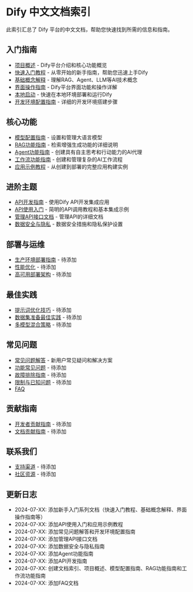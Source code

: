 # Dify 中文文档索引

此索引汇总了 Dify 平台的中文文档，帮助您快速找到所需的信息和指南。

## 入门指南

- [项目概述](项目概述.md) - Dify平台介绍和核心功能概览
- [快速入门教程](快速入门教程.md) - 从零开始的新手指南，帮助您迅速上手Dify
- [基础概念解释](基础概念解释.md) - 理解RAG、Agent、LLM等AI技术概念
- [界面操作指南](界面操作指南.md) - Dify平台界面功能和操作详解
- [本地启动](本地启动.md) - 快速在本地环境部署和运行Dify
- [开发环境配置指南](开发环境配置指南.md) - 详细的开发环境搭建步骤

## 核心功能

- [模型配置指南](模型配置指南.md) - 设置和管理大语言模型
- [RAG功能指南](RAG功能指南.md) - 检索增强生成功能的详细说明
- [Agent功能指南](Agent功能指南.md) - 创建具有自主思考和行动能力的AI代理
- [工作流功能指南](工作流功能指南.md) - 创建和管理复杂的AI工作流程
- [应用示例教程](应用示例教程.md) - 从创建到部署的完整应用构建实例

## 进阶主题

- [API开发指南](API开发指南.md) - 使用Dify API开发集成应用
- [API使用入门](API使用入门.md) - 简明的API调用教程和基本集成示例
- [管理API接口文档](全部接口说明_管理API.md) - 管理API的详细文档
- [数据安全与隐私](数据安全与隐私.md) - 数据安全措施和隐私保护设置

## 部署与运维

- [生产环境部署指南](生产环境部署指南.md) - 待添加
- [性能优化](性能优化.md) - 待添加
- [高可用部署架构](高可用部署架构.md) - 待添加

## 最佳实践

- [提示词优化技巧](提示词优化技巧.md) - 待添加
- [数据集准备最佳实践](数据集准备最佳实践.md) - 待添加
- [多模型混合策略](多模型混合策略.md) - 待添加

## 常见问题

- [常见问题解答](常见问题解答.md) - 新用户常见疑问和解决方案
- [功能常见问题](功能常见问题.md) - 待添加
- [故障排除指南](故障排除指南.md) - 待添加
- [限制与已知问题](限制与已知问题.md) - 待添加
- [FAQ](./常见问题解答.md)

## 贡献指南

- [开发者贡献指南](开发者贡献指南.md) - 待添加
- [文档贡献指南](文档贡献指南.md) - 待添加

## 联系我们

- [支持渠道](支持渠道.md) - 待添加
- [社区资源](社区资源.md) - 待添加

## 更新日志

- 2024-07-XX: 添加新手入门系列文档（快速入门教程、基础概念解释、界面操作指南等）
- 2024-07-XX: 添加API使用入门和应用示例教程
- 2024-07-XX: 添加常见问题解答和开发环境配置指南
- 2024-07-XX: 添加管理API接口文档
- 2024-07-XX: 添加数据安全与隐私指南
- 2024-07-XX: 添加Agent功能指南
- 2024-07-XX: 添加API开发指南
- 2024-07-XX: 创建文档索引、项目概述、模型配置指南、RAG功能指南和工作流功能指南
- 2024-07-XX: 添加FAQ文档 